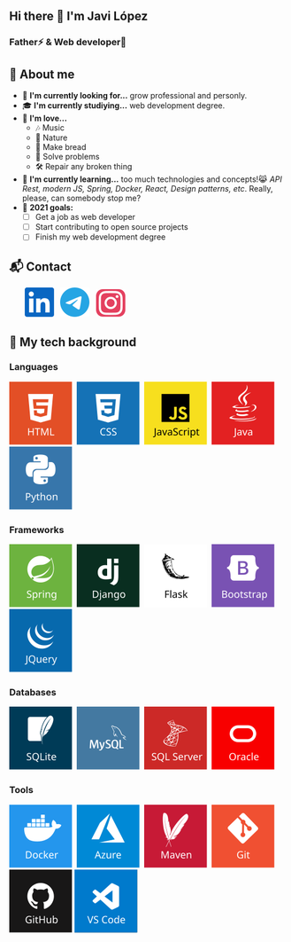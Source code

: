 
## Hi there 👋 I'm Javi López
### Father⚡ & Web developer🚀

## 🧍 About me
- 🌱 **I'm currently looking for...** grow professional and personly.
- 🎓 **I'm currently studiying...** web development degree.
- 💓 **I'm love...**
  - 🎶 Music
  - 🍃 Nature
  - 🍞 Make bread
  - 🧶 Solve problems
  - 🛠️ Repair any broken thing
- 📖 **I'm currently learning...** too much technologies and concepts!😹 *API Rest, modern JS, Spring, Docker, React, Design patterns, etc*. Really, please, can somebody stop me?
- 🏁 **2021 goals:**
  - [ ] Get a job as web developer 
  - [ ] Start contributing to open source projects
  - [ ] Finish my web development degree

## 📬 Contact
&nbsp;&nbsp;&nbsp;&nbsp;&nbsp;&nbsp;
[![LinkedIn](img/contact/linkedin.svg)](https://www.linkedin.com/in/fjavierlh)
&nbsp;
[![Telegram](img/contact/telegram.svg)](https://t.me/fjavierlh)
&nbsp;
[![Instagram](img/contact/instagram.svg)](https://www.instagram.com/fjavierlh/)

## 🎒 My tech background
### Languages
[![HTML](img/tech_icons/html.svg)](#languages)&nbsp;
[![CSS](img/tech_icons/css.svg)](#languages)&nbsp;
[![JavaScript](img/tech_icons/javascript.svg)](#languages)&nbsp;
[![Java](img/tech_icons/java.svg)](#languages)&nbsp;
[![Python](img/tech_icons/python.svg)](#languages)&nbsp;
### Frameworks
[![Spring](img/tech_icons/spring.svg)](#frameworks)&nbsp;
[![Django](img/tech_icons/django.svg)](#frameworks)&nbsp;
[![Flask](img/tech_icons/flask.svg)](#frameworks)&nbsp;
[![Bootstrap](img/tech_icons/bootstrap.svg)](#frameworks)&nbsp;
[![JQuery](img/tech_icons/jquery.svg)](#frameworks)&nbsp;
### Databases
[![SQLite](img/tech_icons/sqlite.svg)](#databases)&nbsp;
[![MySQL](img/tech_icons/mysql.svg)](#databases)&nbsp;
[![SQLServer](img/tech_icons/sqlserver.svg)](#databases)&nbsp;
[![Oracle](img/tech_icons/oracle.svg)](#databases)&nbsp;
### Tools
[![Docker](img/tech_icons/docker.svg)](#tools)&nbsp;
[![Azure](img/tech_icons/azure.svg)](#tools)&nbsp;
[![Maven](img/tech_icons/maven.svg)](#tools)&nbsp;
[![Git](img/tech_icons/git.svg)](#tools)&nbsp;
[![GitHub](img/tech_icons/github.svg)](#tools)
[![Vscode](img/tech_icons/vscode.svg)](#tools)
<!--[![Eclipse](img/tech_icons/eclipse.svg)](#tools)-->
<!--[![Linux](img/tech_icons/linux.svg)](#tools)-->
<!--[![Bash](img/tech_icons/bash.svg)](#tools)-->
